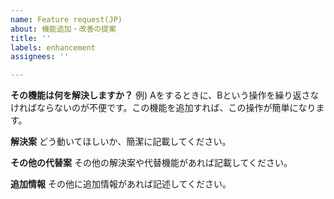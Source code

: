 ```yaml
---
name: Feature request(JP)
about: 機能追加・改善の提案
title: ''
labels: enhancement
assignees: ''

---
```


**その機能は何を解決しますか？**
例) Aをするときに、Bという操作を繰り返さなければならないのが不便です。この機能を追加すれば、この操作が簡単になります。

**解決案**
どう動いてほしいか、簡潔に記載してください。

**その他の代替案**
その他の解決案や代替機能があれば記載してください。

**追加情報**
その他に追加情報があれば記述してください。
